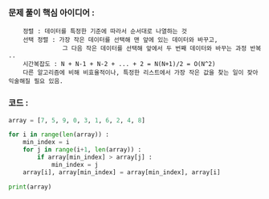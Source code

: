 ### 문제 풀이 핵심 아이디어 :
        정렬 : 데이터를 특정한 기준에 따라서 순서대로 나열하는 것
        선택 정렬 : 가장 작은 데이터를 선택해 맨 앞에 있는 데이터와 바꾸고, 
                   그 다음 작은 데이터를 선택해 앞에서 두 번째 데이터와 바꾸는 과정 반복 ..
        시간복잡도 : N + N-1 + N-2 + ... + 2 = N(N+1)/2 = O(N^2)
        다른 알고리즘에 비해 비효율적이나, 특정한 리스트에서 가장 작은 값을 찾는 일이 잦아 익술해질 필요 있음.

### 코드 :
```python
array = [7, 5, 9, 0, 3, 1, 6, 2, 4, 8]

for i in range(len(array)) :
    min_index = i
    for j in range(i+1, len(array)) :
        if array[min_index] > array[j] :
            min_index = j
    array[i], array[min_index] = array[min_index], array[i]

print(array)
```
